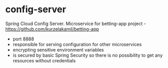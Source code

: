 # config-server

Spring Cloud Config Server. Microservice for betting-app project - https://github.com/kurzelakamil/betting-app

* port 8888
* responsible for serving configuration for other microservices
* encrypting sensitive environment variables
* is secured by basic Spring Security so there is no possibility to get any resources without credentials
